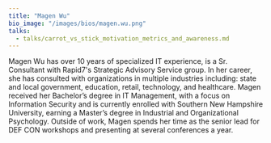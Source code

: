 ```yaml
---
title: "Magen Wu"
bio_image: "/images/bios/magen.wu.png"
talks:
  - talks/carrot_vs_stick_motivation_metrics_and_awareness.md
---
```

Magen Wu has over 10 years of specialized IT experience, is a Sr. Consultant with Rapid7's Strategic Advisory Service group. In her career, she has consulted with organizations in multiple industries including: state and local government, education, retail, technology, and healthcare. Magen received her Bachelor’s degree in IT Management, with a focus on Information Security and is currently enrolled with Southern New Hampshire University, earning a Master’s degree in Industrial and Organizational Psychology. Outside of work, Magen spends her time as the senior lead for DEF CON workshops and presenting at several conferences a year.